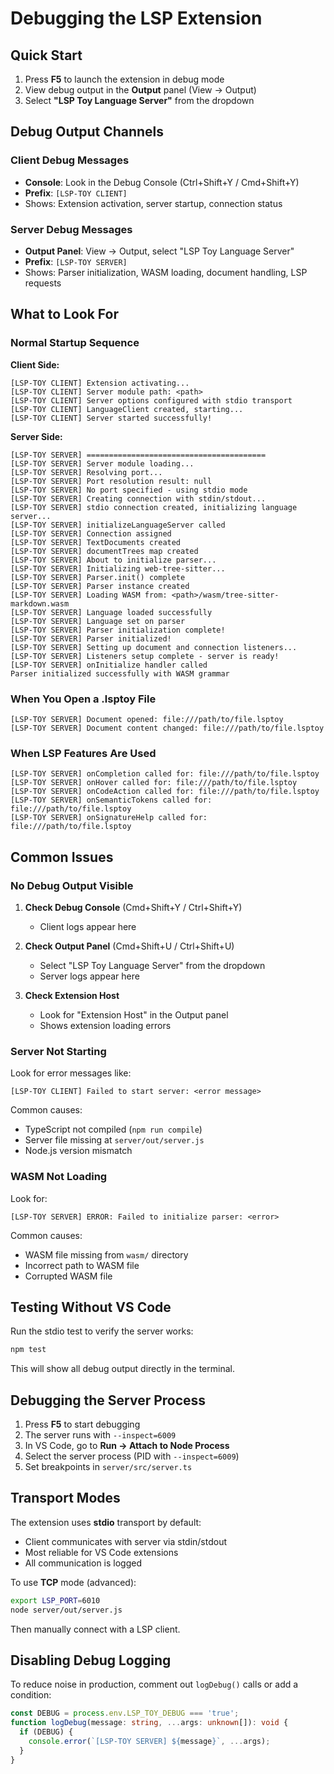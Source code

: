 # Debugging the LSP Extension

## Quick Start

1. Press **F5** to launch the extension in debug mode
2. View debug output in the **Output** panel (View → Output)
3. Select **"LSP Toy Language Server"** from the dropdown

## Debug Output Channels

### Client Debug Messages
- **Console**: Look in the Debug Console (Ctrl+Shift+Y / Cmd+Shift+Y)
- **Prefix**: `[LSP-TOY CLIENT]`
- Shows: Extension activation, server startup, connection status

### Server Debug Messages
- **Output Panel**: View → Output, select "LSP Toy Language Server"
- **Prefix**: `[LSP-TOY SERVER]`
- Shows: Parser initialization, WASM loading, document handling, LSP requests

## What to Look For

### Normal Startup Sequence

**Client Side:**
```
[LSP-TOY CLIENT] Extension activating...
[LSP-TOY CLIENT] Server module path: <path>
[LSP-TOY CLIENT] Server options configured with stdio transport
[LSP-TOY CLIENT] LanguageClient created, starting...
[LSP-TOY CLIENT] Server started successfully!
```

**Server Side:**
```
[LSP-TOY SERVER] ========================================
[LSP-TOY SERVER] Server module loading...
[LSP-TOY SERVER] Resolving port...
[LSP-TOY SERVER] Port resolution result: null
[LSP-TOY SERVER] No port specified - using stdio mode
[LSP-TOY SERVER] Creating connection with stdin/stdout...
[LSP-TOY SERVER] stdio connection created, initializing language server...
[LSP-TOY SERVER] initializeLanguageServer called
[LSP-TOY SERVER] Connection assigned
[LSP-TOY SERVER] TextDocuments created
[LSP-TOY SERVER] documentTrees map created
[LSP-TOY SERVER] About to initialize parser...
[LSP-TOY SERVER] Initializing web-tree-sitter...
[LSP-TOY SERVER] Parser.init() complete
[LSP-TOY SERVER] Parser instance created
[LSP-TOY SERVER] Loading WASM from: <path>/wasm/tree-sitter-markdown.wasm
[LSP-TOY SERVER] Language loaded successfully
[LSP-TOY SERVER] Language set on parser
[LSP-TOY SERVER] Parser initialization complete!
[LSP-TOY SERVER] Parser initialized!
[LSP-TOY SERVER] Setting up document and connection listeners...
[LSP-TOY SERVER] Listeners setup complete - server is ready!
[LSP-TOY SERVER] onInitialize handler called
Parser initialized successfully with WASM grammar
```

### When You Open a .lsptoy File

```
[LSP-TOY SERVER] Document opened: file:///path/to/file.lsptoy
[LSP-TOY SERVER] Document content changed: file:///path/to/file.lsptoy
```

### When LSP Features Are Used

```
[LSP-TOY SERVER] onCompletion called for: file:///path/to/file.lsptoy
[LSP-TOY SERVER] onHover called for: file:///path/to/file.lsptoy
[LSP-TOY SERVER] onCodeAction called for: file:///path/to/file.lsptoy
[LSP-TOY SERVER] onSemanticTokens called for: file:///path/to/file.lsptoy
[LSP-TOY SERVER] onSignatureHelp called for: file:///path/to/file.lsptoy
```

## Common Issues

### No Debug Output Visible

1. **Check Debug Console** (Cmd+Shift+Y / Ctrl+Shift+Y)
   - Client logs appear here

2. **Check Output Panel** (Cmd+Shift+U / Ctrl+Shift+U)
   - Select "LSP Toy Language Server" from the dropdown
   - Server logs appear here

3. **Check Extension Host**
   - Look for "Extension Host" in the Output panel
   - Shows extension loading errors

### Server Not Starting

Look for error messages like:
```
[LSP-TOY CLIENT] Failed to start server: <error message>
```

Common causes:
- TypeScript not compiled (`npm run compile`)
- Server file missing at `server/out/server.js`
- Node.js version mismatch

### WASM Not Loading

Look for:
```
[LSP-TOY SERVER] ERROR: Failed to initialize parser: <error>
```

Common causes:
- WASM file missing from `wasm/` directory
- Incorrect path to WASM file
- Corrupted WASM file

## Testing Without VS Code

Run the stdio test to verify the server works:
```bash
npm test
```

This will show all debug output directly in the terminal.

## Debugging the Server Process

1. Press **F5** to start debugging
2. The server runs with `--inspect=6009`
3. In VS Code, go to **Run → Attach to Node Process**
4. Select the server process (PID with `--inspect=6009`)
5. Set breakpoints in `server/src/server.ts`

## Transport Modes

The extension uses **stdio** transport by default:
- Client communicates with server via stdin/stdout
- Most reliable for VS Code extensions
- All communication is logged

To use **TCP** mode (advanced):
```bash
export LSP_PORT=6010
node server/out/server.js
```

Then manually connect with a LSP client.

## Disabling Debug Logging

To reduce noise in production, comment out `logDebug()` calls or add a condition:

```typescript
const DEBUG = process.env.LSP_TOY_DEBUG === 'true';
function logDebug(message: string, ...args: unknown[]): void {
  if (DEBUG) {
    console.error(`[LSP-TOY SERVER] ${message}`, ...args);
  }
}
```
